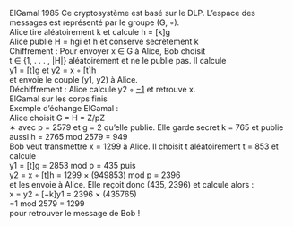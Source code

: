 ElGamal 1985
Ce cryptosystème est basé sur le DLP.
L’espace des messages est représenté par le groupe (G, ◦). \
Alice tire aléatoirement k et calcule h = [k]g \
Alice publie H = hgi et h et conserve secrètement k \
Chiffrement : Pour envoyer x ∈ G à Alice, Bob choisit \
t ∈ {1, . . . , |H|} aléatoirement et ne le publie pas. Il calcule \
y1 = [t]g et y2 = x ◦ [t]h \
et envoie le couple (y1, y2) à Alice. \
Déchiffrement : Alice calcule y2 ◦ [−1]([k]y1) et retrouve x. 
 \
ElGamal sur les corps finis \
Exemple d’échange ElGamal : \
Alice choisit G = H = Z/pZ \
∗ avec p = 2579 et g = 2 qu’elle publie. Elle
garde secret k = 765 et publie aussi
h = 2765 mod 2579 = 949 \
Bob veut transmettre x = 1299 à Alice. Il choisit t aléatoirement t = 853 
et calcule \
y1 = [t]g = 2853 mod p = 435 puis \
y2 = x ◦ [t]h = 1299 × (949853) mod p = 2396 \
et les envoie à Alice. Elle reçoit donc (435, 2396) et calcule alors : \
x = y2 ◦ [−k]y1 = 2396 × (435765) \
−1 mod 2579 = 1299 \
pour retrouver le message de Bob !
